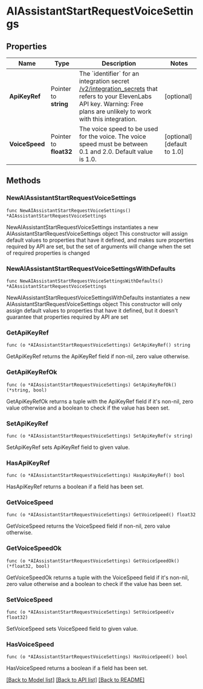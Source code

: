 # AIAssistantStartRequestVoiceSettings

## Properties

Name | Type | Description | Notes
------------ | ------------- | ------------- | -------------
**ApiKeyRef** | Pointer to **string** | The &#x60;identifier&#x60; for an integration secret [/v2/integration_secrets](https://developers.telnyx.com/api/secrets-manager/integration-secrets/create-integration-secret) that refers to your ElevenLabs API key. Warning: Free plans are unlikely to work with this integration. | [optional] 
**VoiceSpeed** | Pointer to **float32** | The voice speed to be used for the voice. The voice speed must be between 0.1 and 2.0. Default value is 1.0. | [optional] [default to 1.0]

## Methods

### NewAIAssistantStartRequestVoiceSettings

`func NewAIAssistantStartRequestVoiceSettings() *AIAssistantStartRequestVoiceSettings`

NewAIAssistantStartRequestVoiceSettings instantiates a new AIAssistantStartRequestVoiceSettings object
This constructor will assign default values to properties that have it defined,
and makes sure properties required by API are set, but the set of arguments
will change when the set of required properties is changed

### NewAIAssistantStartRequestVoiceSettingsWithDefaults

`func NewAIAssistantStartRequestVoiceSettingsWithDefaults() *AIAssistantStartRequestVoiceSettings`

NewAIAssistantStartRequestVoiceSettingsWithDefaults instantiates a new AIAssistantStartRequestVoiceSettings object
This constructor will only assign default values to properties that have it defined,
but it doesn't guarantee that properties required by API are set

### GetApiKeyRef

`func (o *AIAssistantStartRequestVoiceSettings) GetApiKeyRef() string`

GetApiKeyRef returns the ApiKeyRef field if non-nil, zero value otherwise.

### GetApiKeyRefOk

`func (o *AIAssistantStartRequestVoiceSettings) GetApiKeyRefOk() (*string, bool)`

GetApiKeyRefOk returns a tuple with the ApiKeyRef field if it's non-nil, zero value otherwise
and a boolean to check if the value has been set.

### SetApiKeyRef

`func (o *AIAssistantStartRequestVoiceSettings) SetApiKeyRef(v string)`

SetApiKeyRef sets ApiKeyRef field to given value.

### HasApiKeyRef

`func (o *AIAssistantStartRequestVoiceSettings) HasApiKeyRef() bool`

HasApiKeyRef returns a boolean if a field has been set.

### GetVoiceSpeed

`func (o *AIAssistantStartRequestVoiceSettings) GetVoiceSpeed() float32`

GetVoiceSpeed returns the VoiceSpeed field if non-nil, zero value otherwise.

### GetVoiceSpeedOk

`func (o *AIAssistantStartRequestVoiceSettings) GetVoiceSpeedOk() (*float32, bool)`

GetVoiceSpeedOk returns a tuple with the VoiceSpeed field if it's non-nil, zero value otherwise
and a boolean to check if the value has been set.

### SetVoiceSpeed

`func (o *AIAssistantStartRequestVoiceSettings) SetVoiceSpeed(v float32)`

SetVoiceSpeed sets VoiceSpeed field to given value.

### HasVoiceSpeed

`func (o *AIAssistantStartRequestVoiceSettings) HasVoiceSpeed() bool`

HasVoiceSpeed returns a boolean if a field has been set.


[[Back to Model list]](../README.md#documentation-for-models) [[Back to API list]](../README.md#documentation-for-api-endpoints) [[Back to README]](../README.md)


